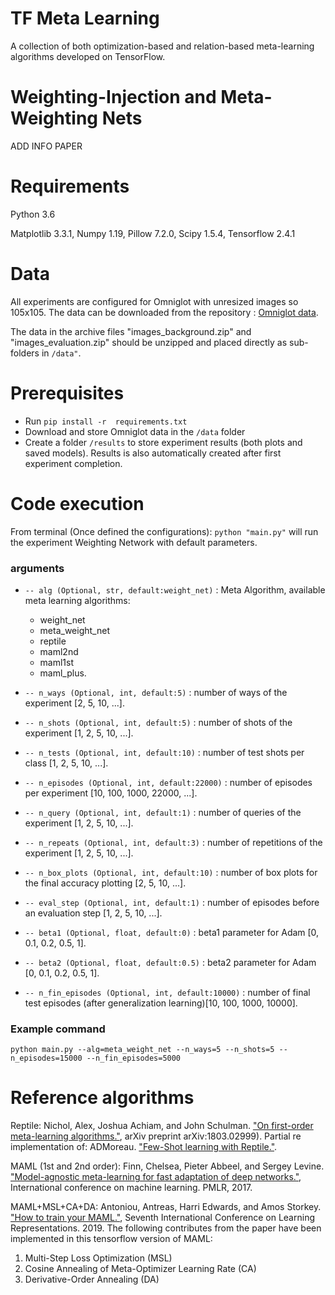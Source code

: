 # TF Meta Learning

A collection of both optimization-based and relation-based meta-learning algorithms developed on TensorFlow.

# Weighting-Injection and Meta-Weighting Nets

ADD INFO PAPER

# Requirements

Python 3.6

Matplotlib 3.3.1,
Numpy 1.19,
Pillow 7.2.0,
Scipy 1.5.4,
Tensorflow 2.4.1

# Data

All experiments are configured for Omniglot with unresized images so 105x105. 
The data can be downloaded from the repository : [Omniglot data](https://github.com/brendenlake/omniglot).

The data in the archive files "images_background.zip" and 
"images_evaluation.zip" should be unzipped and placed directly as sub-folders in ```/data"```.

# Prerequisites
- Run ```pip install -r  requirements.txt ```
- Download and store Omniglot data in the ```/data``` folder
- Create a folder ```/results``` to store experiment results (both plots and saved models). 
Results is also automatically created after first experiment completion.

# Code execution

From terminal (Once defined the configurations): ```python "main.py"``` will run the experiment Weighting Network with default parameters.

### arguments

- ```-- alg (Optional, str, default:weight_net)``` : Meta Algorithm, available meta learning algorithms: 
    - weight_net
    - meta_weight_net
    - reptile
    - maml2nd
    - maml1st
    - maml_plus.

- ```-- n_ways (Optional, int, default:5)``` : number of ways of the experiment [2, 5, 10, ...].

- ```-- n_shots (Optional, int, default:5)``` : number of shots of the experiment [1, 2, 5, 10, ...].

- ```-- n_tests (Optional, int, default:10)``` : number of test shots per class [1, 2, 5, 10, ...].

- ```-- n_episodes (Optional, int, default:22000)``` : number of episodes per experiment [10, 100, 1000, 22000, ...].

- ```-- n_query (Optional, int, default:1)``` : number of queries of the experiment [1, 2, 5, 10, ...].

- ```-- n_repeats (Optional, int, default:3)``` : number of repetitions of the experiment [1, 2, 5, 10, ...].

- ```-- n_box_plots (Optional, int, default:10)``` : number of box plots for the final accuracy plotting [2, 5, 10, ...].

- ```-- eval_step (Optional, int, default:1)``` : number of episodes before an evaluation step [1, 2, 5, 10, ...].

- ```-- beta1 (Optional, float, default:0)``` : beta1 parameter for Adam [0, 0.1, 0.2, 0.5, 1].

- ```-- beta2 (Optional, float, default:0.5)``` : beta2 parameter for Adam [0, 0.1, 0.2, 0.5, 1].

- ```-- n_fin_episodes (Optional, int, default:10000)``` : number of final test episodes (after generalization learning)[10, 100, 1000, 10000].


### Example command
```python main.py --alg=meta_weight_net --n_ways=5 --n_shots=5 --n_episodes=15000 --n_fin_episodes=5000```

# Reference algorithms
Reptile:
Nichol, Alex, Joshua Achiam, and John Schulman. ["On first-order meta-learning algorithms."](https://arxiv.org/abs/1803.02999), arXiv preprint arXiv:1803.02999). Partial re implementation of: ADMoreau. ["Few-Shot learning with Reptile."](https://keras.io/examples/vision/reptile/).

MAML (1st and 2nd order): 
Finn, Chelsea, Pieter Abbeel, and Sergey Levine. ["Model-agnostic meta-learning for fast adaptation of deep networks."](https://arxiv.org/abs/1703.03400), International conference on machine learning. PMLR, 2017.

MAML+MSL+CA+DA: 
Antoniou, Antreas, Harri Edwards, and Amos Storkey. ["How to train your MAML."](https://arxiv.org/abs/1810.09502), Seventh International Conference on Learning Representations. 2019.
The following contributes from the paper have been implemented in this tensorflow version of MAML:
1.  Multi-Step Loss Optimization (MSL)
2.  Cosine Annealing of Meta-Optimizer Learning Rate (CA)
3.  Derivative-Order Annealing (DA)
